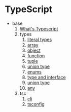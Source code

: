 # TypeScript

- base
  1. [What's Typescript](base/1_typescript.md)
  2. types
     1. [literal types](./base/types/literal_types.md)
     2. [array](./base/types/array.md)
     3. [object](./base/types/object.md)
     4. [function](./base/types/function.md)
     5. [tuple](./base/types/tuple.md)
     6. [union type](./base/types/union_type.md)
     7. [enums](./base/types/enums.md)
     8. [type and interface](./base/types/type_interface.md)
     9. [union type](./base/types/union_type.md)
     10. [any](./base/types/any.md)
  3. tsc
     1. [cli](./tsc/cli.md)
     2. [tsconfig](./tsc/tsconfig.md)
